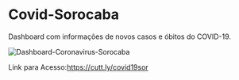 # Covid-Sorocaba
Dashboard com informações de novos casos e óbitos do COVID-19.

<img src="https://i.ibb.co/JrgnL7B/Dashboard-Coronavirus-Sorocaba.png" alt="Dashboard-Coronavirus-Sorocaba" border="0"></a>

Link para Acesso:https://cutt.ly/covid19sor
